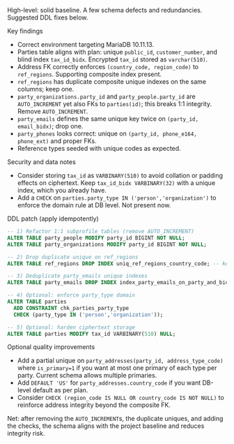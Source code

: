 High-level: solid baseline. A few schema defects and redundancies. Suggested DDL fixes below.

Key findings

* Correct environment targeting MariaDB 10.11.13.&#x20;
* Parties table aligns with plan: unique `public_id`, `customer_number`, and blind index `tax_id_bidx`. Encrypted `tax_id` stored as `varchar(510)`.&#x20;
* Address FK correctly enforces `(country_code, region_code)` to `ref_regions`. Supporting composite index present.&#x20;
* `ref_regions` has duplicate composite unique indexes on the same columns; keep one.&#x20;
* `party_organizations.party_id` and `party_people.party_id` are `AUTO_INCREMENT` yet also FKs to `parties(id)`; this breaks 1:1 integrity. Remove `AUTO_INCREMENT`. &#x20;
* `party_emails` defines the same unique key twice on `(party_id, email_bidx)`; drop one.&#x20;
* `party_phones` looks correct: unique on `(party_id, phone_e164, phone_ext)` and proper FKs.&#x20;
* Reference types seeded with unique codes as expected.&#x20;

Security and data notes

* Consider storing `tax_id` as `VARBINARY(510)` to avoid collation or padding effects on ciphertext. Keep `tax_id_bidx VARBINARY(32)` with a unique index, which you already have.&#x20;
* Add a `CHECK` on `parties.party_type IN ('person','organization')` to enforce the domain rule at DB level. Not present now.&#x20;

DDL patch (apply idempotently)

```sql
-- 1) Refactor 1:1 subprofile tables (remove AUTO_INCREMENT)
ALTER TABLE party_people MODIFY party_id BIGINT NOT NULL;
ALTER TABLE party_organizations MODIFY party_id BIGINT NOT NULL;

-- 2) Drop duplicate unique on ref_regions
ALTER TABLE ref_regions DROP INDEX uniq_ref_regions_country_code; -- keep index_ref_regions_on_country_and_code

-- 3) Deduplicate party_emails unique indexes
ALTER TABLE party_emails DROP INDEX index_party_emails_on_party_and_bidx; -- same cols as the other unique

-- 4) Optional: enforce party_type domain
ALTER TABLE parties
  ADD CONSTRAINT chk_parties_party_type
  CHECK (party_type IN ('person','organization'));

-- 5) Optional: harden ciphertext storage
ALTER TABLE parties MODIFY tax_id VARBINARY(510) NULL;
```

Optional quality improvements

* Add a partial unique on `party_addresses(party_id, address_type_code)` where `is_primary=1` if you want at most one primary of each type per party. Current schema allows multiple primaries.&#x20;
* Add `DEFAULT 'US'` for `party_addresses.country_code` if you want DB-level default as per plan.&#x20;
* Consider `CHECK (region_code IS NULL OR country_code IS NOT NULL)` to reinforce address integrity beyond the composite FK.&#x20;

Net: after removing the `AUTO_INCREMENT`s, the duplicate uniques, and adding the checks, the schema aligns with the project baseline and reduces integrity risk.
